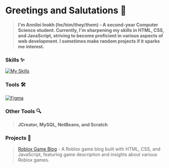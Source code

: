 # Greetings and Salutations 👋
> **I'm Annilei Inokh (he/him/they/them) - A second-year Computer Science student. Currently, I'm sharpening my skills in HTML, CSS, and JavaScript, striving to become proficient in various aspects of web development. I sometimes make random projects if it sparks me interest.**

### Skills ✨
[![My Skills](https://skillicons.dev/icons?i=cs,css,html,js,lua,py&theme=dark)](https://skillicons.dev)

### Tools 🛠️
[![Figma](https://skillicons.dev/icons?i=figma&theme=dark)](https://www.figma.com/)

### Other Tools 🔍
> **JCreator, MySQL, NetBeans, and Scratch**

### Projects 📂
> <a href="https://leiixz.github.io/roblox-game-blog/" target="_blank">Roblox Game Blog</a> - A Roblox game blog built with HTML, CSS, and JavaScript, featuring game description and insights about various Roblox games.
